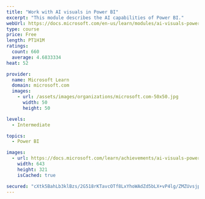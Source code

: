 ```yaml
---
title: "Work with AI visuals in Power BI"
excerpt: "This module describes the AI capabilities of Power BI."
webUrl: https://docs.microsoft.com/en-us/learn/modules/ai-visuals-power-bi/
type: course
price: Free
length: PT1H1M
ratings:
  count: 660
  average: 4.6833334
heat: 52

provider:
  name: Microsoft Learn
  domain: microsoft.com
  images:
    - url: /assets/images/organizations/microsoft.com-50x50.jpg
      width: 50
      height: 50

levels:
  - Intermediate

topics:
  - Power BI

images:
  - url: https://docs.microsoft.com/learn/achievements/ai-visuals-power-bi-social.png
    width: 643
    height: 321
    isCached: true

secured: "cXtk5BahLb3klBzs/2G518rKTavcOTf8LxYhoWAdZd5bLX+vP4lg/ZMZUvsjpxudbcy0L+5tELoEKLXj5/cVjEpHMMEZ/AeZTvVSA1ahf2VLHUw0e7XFOxxGe7QywWavUZ7yTPZTuJtCcSPQldRZCSlTsMUiI1IpaZQWrmqBGug1ZbfgKlvcN5sm7jpDkSYkCgDiD5DftmRwNEFnlRouvm9WqXbqofJahVonpN45L4/vvwya8j5RZnRQQikc6y1dducZ0NtJ7c/B7OWBUL/ADpPXxqUBFPJ985SHbkhOxbohXX+Vd5chLBNAC0VhsG9j6DOmU7sJX2TIXk/gLs37ml/NdBtyI00jwuRlmpwNWJkIb3Rkargs6dbJDepfNY6NKasV61iBHYX/qyFuTuoix6bA+jT/FotL/4W6idSjTIk=;JraGYEiP14gXc1R+qKDYlw=="
---
```



